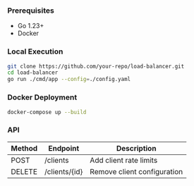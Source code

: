 ### Prerequisites
- Go 1.23+
- Docker

### Local Execution
```bash
git clone https://github.com/your-repo/load-balancer.git
cd load-balancer
go run ./cmd/app --config=./config.yaml
```

### Docker Deployment
```bash
docker-compose up --build
```

### API
| Method | Endpoint      | Description                   |
|--------|---------------|------------------------------|
| POST   | /clients      | Add client rate limits |
| DELETE | /clients/{id} | Remove client configuration   |
